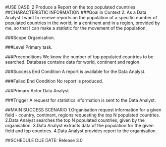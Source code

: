 #USE CASE: 2 Produce a Report on the top populated countries
##CHARACTERISTIC INFORMATION
###Goal in Context
2. As a Data Analyst I want to receive reports on the population of a specific number of populated countries in the world, in a continent and in a region, provided by me, so that I can make a statistic for the movement of the population.

###Scope
Organisation.

###Level
Primary task.

###Preconditions
We know the number of top populated countries to be searched. Database contains data for world, continent and region.

###Success End Condition
A report is available for the Data Analyst.

###Failed End Condition
No report is produced.

###Primary Actor
Data Analyst

###Trigger
A request for statistics information is sent to the Data Analyst.

##MAIN SUCCESS SCENARIO
1.Organisation request information for a given field - country, continent, regions requesting the top N populated countries.
2.Data Analyst searches the top N populated countries, given by the organisation.
3.Data Analyst extracts data of the population for the given field and top countries.
4.Data Analyst provides report to the organisation.



##SCHEDULE
DUE DATE: Release 3.0